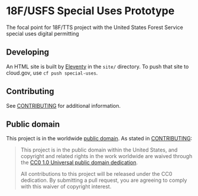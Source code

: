 # 18F/USFS Special Uses Prototype

The focal point for 18F/TTS project with the United States Forest Service
special uses digital permitting 

## Developing

An HTML site is built by [Eleventy](https://11ty.rocks) in the `site/`
directory. To push that site to cloud.gov, use `cf push special-uses`.

## Contributing

See [CONTRIBUTING](CONTRIBUTING.md) for additional information.

## Public domain

This project is in the worldwide [public domain](LICENSE.md). As stated in
[CONTRIBUTING](CONTRIBUTING.md):

> This project is in the public domain within the United States, and copyright
> and related rights in the work worldwide are waived through the [CC0 1.0
> Universal public domain
> dedication](https://creativecommons.org/publicdomain/zero/1.0/).
>
> All contributions to this project will be released under the CC0 dedication.
> By submitting a pull request, you are agreeing to comply with this waiver of
> copyright interest.
